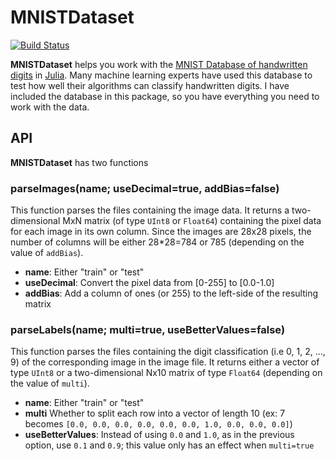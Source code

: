# MNISTDataset

[![Build Status](https://travis-ci.org/Elzair/MNISTDataset.jl.svg?branch=master)](https://travis-ci.org/Elzair/MNISTDataset.jl)

**MNISTDataset** helps you work with the [MNIST Database of handwritten digits](http://yann.lecun.com/exdb/mnist/) in [Julia](http://julialang.org/). Many machine learning experts have used this database to test how well their algorithms can classify handwritten digits. I have included the database in this package, so you have everything you need to work with the data.

## API

**MNISTDataset** has two functions

### parseImages(name; useDecimal=true, addBias=false)

This function parses the files containing the image data. It returns a two-dimensional MxN matrix (of type `UInt8` or `Float64`) containing the pixel data for each image in its own column. Since the images are 28x28 pixels, the number of columns will be either 28*28=784 or 785 (depending on the value of `addBias`).

* **name**: Either "train" or "test"
* **useDecimal**: Convert the pixel data from [0-255] to [0.0-1.0]
* **addBias**: Add a column of ones (or 255) to the left-side of the resulting matrix

### parseLabels(name; multi=true, useBetterValues=false)

This function parses the files containing the digit classification (i.e 0, 1, 2, ..., 9) of the corresponding image in the image file. It returns either a vector of type `UInt8` or a two-dimensional Nx10 matrix of type `Float64` (depending on the value of `multi`).

* **name**: Either "train" or "test"
* **multi** Whether to split each row into a vector of length 10 (ex: 7 becomes `[0.0, 0.0, 0.0, 0.0, 0.0, 0.0, 1.0, 0.0, 0.0, 0.0]`)
* **useBetterValues**: Instead of using `0.0` and `1.0`, as in the previous option, use `0.1` and `0.9`; this value only has an effect when `multi=true`

